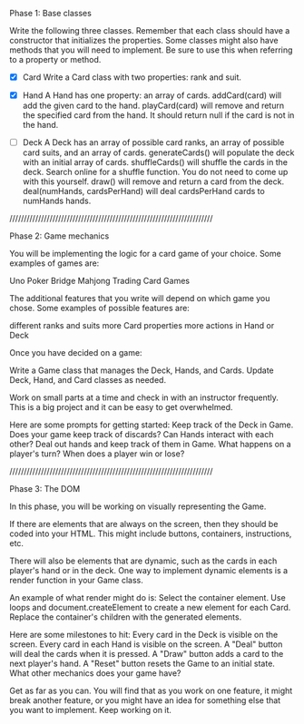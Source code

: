 Phase 1: Base classes

Write the following three classes. Remember that each class should have a constructor that initializes the properties. Some classes might also have methods that you will need to implement. Be sure to use this when referring to a property or method.

- [x] Card
      Write a Card class with two properties: rank and suit.

- [x] Hand
      A Hand has one property: an array of cards.
      addCard(card) will add the given card to the hand.
      playCard(card) will remove and return the specified card from the hand. It should return null if the card is not in the hand.

- [ ] Deck
      A Deck has an array of possible card ranks, an array of possible card suits, and an array of cards.
      generateCards() will populate the deck with an initial array of cards.
      shuffleCards() will shuffle the cards in the deck. Search online for a shuffle function. You do not need to come up with this yourself.
      draw() will remove and return a card from the deck.
      deal(numHands, cardsPerHand) will deal cardsPerHand cards to numHands hands.

///////////////////////////////////////////////////////////////////////

Phase 2: Game mechanics

You will be implementing the logic for a card game of your choice. Some examples of games are:

Uno
Poker
Bridge
Mahjong
Trading Card Games

The additional features that you write will depend on which game you chose. Some examples of possible features are:

different ranks and suits
more Card properties
more actions in Hand or Deck

Once you have decided on a game:

Write a Game class that manages the Deck, Hands, and Cards.
Update Deck, Hand, and Card classes as needed.

Work on small parts at a time and check in with an instructor frequently. This is a big project and it can be easy to get overwhelmed.

Here are some prompts for getting started:
Keep track of the Deck in Game.
Does your game keep track of discards?
Can Hands interact with each other?
Deal out hands and keep track of them in Game.
What happens on a player's turn?
When does a player win or lose?

///////////////////////////////////////////////////////////////////////

Phase 3: The DOM

In this phase, you will be working on visually representing the Game.

If there are elements that are always on the screen, then they should be coded into your HTML. This might include buttons, containers, instructions, etc.

There will also be elements that are dynamic, such as the cards in each player's hand or in the deck. One way to implement dynamic elements is a render function in your Game class.

An example of what render might do is:
Select the container element.
Use loops and document.createElement to create a new element for each Card.
Replace the container's children with the generated elements.

Here are some milestones to hit:
Every card in the Deck is visible on the screen.
Every card in each Hand is visible on the screen.
A "Deal" button will deal the cards when it is pressed.
A "Draw" button adds a card to the next player's hand.
A "Reset" button resets the Game to an initial state.
What other mechanics does your game have?

Get as far as you can. You will find that as you work on one feature, it might break another feature, or you might have an idea for something else that you want to implement. Keep working on it.
